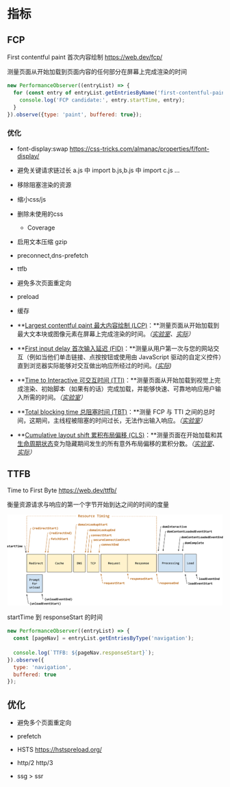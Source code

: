 # 指标

## FCP

First contentful paint 首次内容绘制 <https://web.dev/fcp/>

测量页面从开始加载到页面内容的任何部分在屏幕上完成渲染的时间

```js
new PerformanceObserver((entryList) => {
  for (const entry of entryList.getEntriesByName('first-contentful-paint')) {
    console.log('FCP candidate:', entry.startTime, entry);
  }
}).observe({type: 'paint', buffered: true});
```

### 优化

- font-display:swap <https://css-tricks.com/almanac/properties/f/font-display/>
- 避免关键请求链过长 a.js 中 import b.js,b.js 中 import c.js ...
- 移除阻塞渲染的资源
- 缩小css/js
- 删除未使用的css
  - Coverage
- 启用文本压缩 gzip
- preconnect,dns-prefetch
- ttfb
- 避免多次页面重定向
- preload
- 缓存

- **[Largest contentful paint 最大内容绘制 (LCP)](https://web.dev/lcp/)：**测量页面从开始加载到最大文本块或图像元素在屏幕上完成渲染的时间。*（[实验室](https://web.dev/user-centric-performance-metrics/#in-the-lab)、[实际](https://web.dev/user-centric-performance-metrics/#in-the-field)）*
- **[First input delay 首次输入延迟 (FID)](https://web.dev/fid/)：**测量从用户第一次与您的网站交互（例如当他们单击链接、点按按钮或使用由 JavaScript 驱动的自定义控件）直到浏览器实际能够对交互做出响应所经过的时间。*([实际](https://web.dev/user-centric-performance-metrics/#in-the-field))*
- **[Time to Interactive 可交互时间 (TTI)](https://web.dev/tti/)：**测量页面从开始加载到视觉上完成渲染、初始脚本（如果有的话）完成加载，并能够快速、可靠地响应用户输入所需的时间。*（[实验室](https://web.dev/user-centric-performance-metrics/#in-the-lab)）*
- **[Total blocking time 总阻塞时间 (TBT)](https://web.dev/tbt/)：**测量 FCP 与 TTI 之间的总时间，这期间，主线程被阻塞的时间过长，无法作出输入响应。*（[实验室](https://web.dev/user-centric-performance-metrics/#in-the-lab)）*
- **[Cumulative layout shift 累积布局偏移 (CLS)](https://web.dev/cls/)：**测量页面在开始加载和其[生命周期状态](https://developer.chrome.com/blog/page-lifecycle-api/)变为隐藏期间发生的所有意外布局偏移的累积分数。*（[实验室](https://web.dev/user-centric-performance-metrics/#in-the-lab)、[实际](https://web.dev/user-centric-performance-metrics/#in-the-field)）*

## TTFB

Time to First Byte <https://web.dev/ttfb/>

衡量资源请求与响应的第一个字节开始到达之间的时间的度量

![img](./images/ccT8ltSPrTri3tz7AA3h.png)

startTime 到 responseStart 的时间

```js
new PerformanceObserver((entryList) => {
  const [pageNav] = entryList.getEntriesByType('navigation');

  console.log(`TTFB: ${pageNav.responseStart}`);
}).observe({
  type: 'navigation',
  buffered: true
});
```

## 优化

- 避免多个页面重定向

- prefetch
- HSTS <https://hstspreload.org/>
- http/2 http/3
- ssg > ssr
